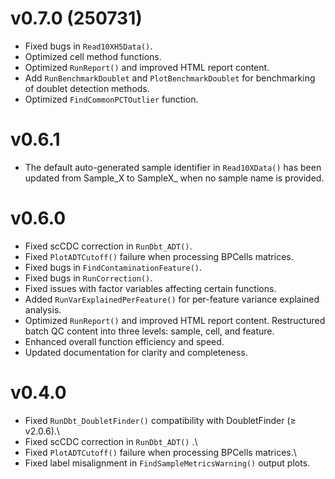 # v0.7.0 (250731)

-   Fixed bugs in `Read10XH5Data()`.
-   Optimized cell method functions.
-   Optimized `RunReport()` and improved HTML report content.
-   Add `RunBenchmarkDoublet` and `PlotBenchmarkDoublet` for benchmarking of doublet detection methods.
-   Optimized `FindCommonPCTOutlier` function.

# v0.6.1

-   The default auto-generated sample identifier in `Read10XData()` has been updated from Sample_X to SampleX\_ when no sample name is provided.

# v0.6.0

-   Fixed scCDC correction in `RunDbt_ADT()`.
-   Fixed `PlotADTCutoff()` failure when processing BPCells matrices.
-   Fixed bugs in `FindContaminationFeature()`.
-   Fixed bugs in `RunCorrection()`.
-   Fixed issues with factor variables affecting certain functions.
-   Added `RunVarExplainedPerFeature()` for per-feature variance explained analysis.
-   Optimized `RunReport()` and improved HTML report content. Restructured batch QC content into three levels: sample, cell, and feature.
-   Enhanced overall function efficiency and speed.
-   Updated documentation for clarity and completeness.

# v0.4.0

-   Fixed `RunDbt_DoubletFinder()` compatibility with DoubletFinder (≥ v2.0.6).\
-   Fixed scCDC correction in `RunDbt_ADT()` .\
-   Fixed `PlotADTCutoff()` failure when processing BPCells matrices.\
-   Fixed label misalignment in `FindSampleMetricsWarning()` output plots.
